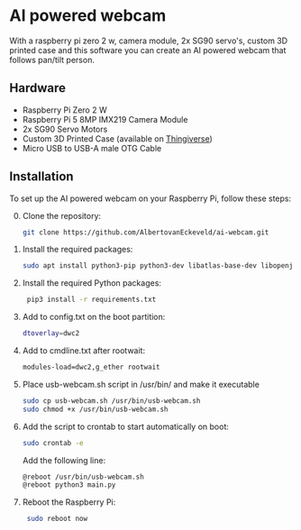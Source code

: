 # AI powered webcam

With a raspberry pi zero 2 w, camera module, 2x SG90 servo's, custom 3D printed case and this software you can create an AI powered webcam that follows pan/tilt person.

## Hardware
- Raspberry Pi Zero 2 W
- Raspberry Pi 5 8MP IMX219 Camera Module
- 2x SG90 Servo Motors
- Custom 3D Printed Case (available on [Thingiverse](https://www.thingiverse.com/thing:708819))
- Micro USB to USB-A male OTG Cable

## Installation
To set up the AI powered webcam on your Raspberry Pi, follow these steps:

0. Clone the repository:
   ```bash
   git clone https://github.com/AlbertovanEckeveld/ai-webcam.git
   ```
1. Install the required packages:
   ```bash
   sudo apt install python3-pip python3-dev libatlas-base-dev libopenjp2-7 libtiff5 v4l2-ctlq
   ```
   
2. Install the required Python packages:
   ```bash
    pip3 install -r requirements.txt
    ```

3. Add to config.txt on the boot partition: 
   ```bash
   dtoverlay=dwc2
   ```
4. Add to cmdline.txt after rootwait:
    ```bash
    modules-load=dwc2,g_ether rootwait
    ```
5. Place usb-webcam.sh script in /usr/bin/ and make it executable
    ```bash
    sudo cp usb-webcam.sh /usr/bin/usb-webcam.sh
    sudo chmod +x /usr/bin/usb-webcam.sh
    ```
6. Add the script to crontab to start automatically on boot:
   ```bash
   sudo crontab -e
   ```
   Add the following line:
   ```bash
   @reboot /usr/bin/usb-webcam.sh
   @reboot python3 main.py
   ```
   
7. Reboot the Raspberry Pi:
   ```bash
    sudo reboot now
    ```
   